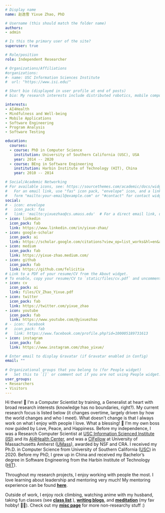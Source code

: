 ```yaml
---
# Display name
name: 赵逸雪 Yixue Zhao, PhD

# Username (this should match the folder name)
authors:
- admin

# Is this the primary user of the site?
superuser: true

# Role/position
role: Independent Researcher

# Organizations/Affiliations
#organizations:
#- name: USC Information Sciences Institute
#  url: "https://www.isi.edu/"

# Short bio (displayed in user profile at end of posts)
# bio: My research interests include distributed robotics, mobile computing and programmable matter.

interests:
- AI4Health
- Mindfulness and Well-being
- Mobile Applications
- Software Engineering
- Program Analysis
- Software Testing

education:
  courses:
  - course: PhD in Computer Science
    institution: University of Southern California (USC), USA
    year: 2014 -- 2020
  - course: BEng in Software Engineering
    institution: Harbin Institute of Technology (HIT), China
    year: 2010 -- 2014

# Social/Academic Networking
# For available icons, see: https://sourcethemes.com/academic/docs/widgets/#icons
#   For an email link, use "fas" icon pack, "envelope" icon, and a link in the
#   form "mailto:your-email@example.com" or "#contact" for contact widget.
social:
# - icon: envelope
#   icon_pack: fas
#   link: 'mailto:yixuezhao@cs.umass.edu'  # For a direct email link, use "mailto:test@example.org".
- icon: linkedin
  icon_pack: fab
  link: https://www.linkedin.com/in/yixue-zhao/
- icon: google-scholar
  icon_pack: ai
  link: https://scholar.google.com/citations?view_op=list_works&hl=en&authuser=1&hl=en&user=Bbxlka0AAAAJ&sortby=pubdate&authuser=1
- icon: medium
  icon_pack: fab
  link: https://yixue-zhao.medium.com/
- icon: github
  icon_pack: fab
  link: https://github.com/felicitia
# Link to a PDF of your resume/CV from the About widget.
# To enable, copy your resume/CV to `static/files/cv.pdf` and uncomment the # lines below.  
- icon: cv
  icon_pack: ai
  link: files/CV_Zhao_Yixue.pdf
- icon: twitter
  icon_pack: fab
  link: https://twitter.com/yixue_zhao
- icon: youtube
  icon_pack: fab
  link: https://www.youtube.com/@yixuezhao
# - icon: facebook
#   icon_pack: fab
#   link: https://www.facebook.com/profile.php?id=100005189731613
- icon: instagram
  icon_pack: fab
  link: https://www.instagram.com/zhao_yixue/

# Enter email to display Gravatar (if Gravatar enabled in Config)
email: ""
  
# Organizational groups that you belong to (for People widget)
#   Set this to `[]` or comment out if you are not using People widget.  
user_groups:
- Researchers
- Visitors
---
```

<!-- **I'm on the job market for research positions in industry (CV [here](files/CV_Zhao_Yixue.pdf))! If you love your team and you have openings, let's talk! :) My email: felicity.yixue [AT] gmail.com** -->

Hi there! 🤗 I'm a Computer Scientist by training, a Generalist at heart with broad research interests (knowledge has no boundaries, right?). My current research focus is listed below (it changes overtime, largely driven by how the world changes and who I meet). What doesn't change is that I always work on what I enjoy with people I love. What a blessing! 🥰 I'm my own boss now guided by Love, Peace, and Happiness. Before my independence, I was a Research Computer Scientist at [USC Information Scienced Institute (ISI)](https://www.isi.edu/) and its [AI4Health Center](https://www.isi.edu/centers-ai4health/), and was a [CIFellow](https://cifellows2020.org/2020-class/) at University of Massachusetts Amherst ([UMass](https://www.cics.umass.edu/)), awarded by NSF and CRA. I received my Ph.D. in Computer Science from University of Southern California ([USC](https://www.cs.usc.edu/)) in 2020. Before my PhD, I grew up in China and received my Bachelor’s degree in Software Engineering from the Harbin Institute of Technology ([HIT](http://en.hit.edu.cn/)).

<!-- I'm a Research Computer Scientist at [USC Information Scienced Institute (ISI)](https://www.isi.edu/) Arlington (VA), doing cool research and working with cool people 😊 I enjoy solving important and interesting problems with broad research interests (knowledge has no boundaries, right?). My current research focus is listed below (it changes overtime, largely driven by how the world changes and who I meet). Prior to ISI, I enjoyed 2 wonderful years in the beautiful town Amherst (MA) as a Computing Innovation Fellow ([CIFellow](https://cifellows2020.org/2020-class/)) at University of Massachusetts Amherst ([UMass](https://www.cics.umass.edu/)). I received my Ph.D. in Computer Science from University of Southern California ([USC](https://www.cs.usc.edu/)) in 2020. Before my PhD, I grew up in China and received my Bachelor’s degree in Software Engineering from the Harbin Institute of Technology ([HIT](http://en.hit.edu.cn/)) in China. -->

Throughout my research projects, I enjoy working with people the most. I love learning about leadership and mentoring very much! My mentoring experience can be found [**here**](mentoring/).

Outside of work, I enjoy rock climbing, watching anime with my husband, taking fun classes (see [**class list**](classes/) ), [**writing blogs**](https://medium.com/@yixue-zhao), and [**meditation**](https://yixue-zhao.medium.com/how-i-sit-for-8-hours-in-meditation-3906645aa80c?source=friends_link&sk=a017e657ea8b61ce102fb8f66504fdcc) (my fav hobby! 🧘‍♀️). Check out my [**misc page**](misc/) for more non-researchy stuff :)